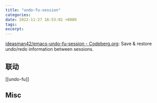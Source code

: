 ```yaml
---
title: "undo-fu-session"
categories: 
date: 2022-11-27 16:53:02 +0800
tags: 
excerpt: 
---
```


[ideasman42/emacs-undo-fu-session - Codeberg.org](https://codeberg.org/ideasman42/emacs-undo-fu-session): Save & restore undo/redo information between sessions.


## 联动

[[undo-fu]]

## Misc




